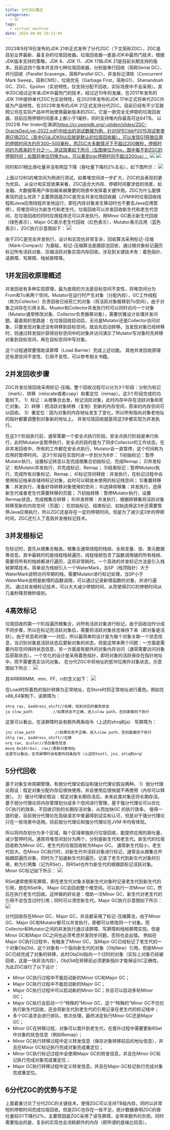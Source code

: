 ```yaml
---
title: 分代ZGC概述
categories:
  - GC
tags:
  - virtual machine
date: 2024-09-08 19:13:49
---
```


2023年9月19日发布的JDK 21中正式发布了分代ZGC（下文简称ZGC），ZGC是目前业界最新、最复杂的垃圾回收器。垃圾回收器一直是JDK中最热门技术，根据JDK版本支持的策略，JDK 8、JDK 11、JDK 17和JDK 21是目前长期支持的版本。目前这四个版本共支持七种垃圾回收器，分别是串行回收（简称Serial GC）、并行回收（Parallel Scavenge，简称Parallel GC）、并发标记清除（Concurrent Mark Sweep，简称CMS）、垃圾优先（Garbage First，简称G1）、Shenandoah GC、ZGC、Epsilon（实验特性，仅支持分配不回收，实际场景中不会采用）。其中ZGC经过近年来JDK中最热门的技术，经过近10年的发展，在2017年发布的JDK 11中提供单代ZGC为实验特性，在2020年发布的JDK 17中正式将单代ZGC升级为产品特性，在2023年发布的JDK 21正式支持分代ZGC。目前已经有不少互联网公司在实际产品中开始使用最新版本的ZGC，它是一款完全无停顿的垃圾回收器，目前应用停顿时间基本上都小于1毫秒，同时支持堆内存最高可达64TB。
以2022年 Per linden在演讲[https://cr.openjdk.org/~pliden/slides/ZGC-OracleDevLive-2022.pdf]中给出的测试数据为例，针对SPECjbb®2015测试套使用G1和ZGC（其中G1从JDK9以后就是默认的垃圾回收器），可以发现G1导致应用的停顿时间大约在300~500毫秒，而ZGC大多数情况下不超过200微秒，停顿时间约为原来的千分之一。测试效果如下所示（左图单位为ms，图中看不到ZGC的停顿时间；右图将单位切换为us，可以看到zgc停顿时间不超过200us）：
![](gen-zgc/17258405203063.jpg)
![](gen-zgc/17258405437124.jpg)


同时和G1相比吞吐量并没有明显下降（吞吐量下降约2%左右），如下图所示：
![](gen-zgc/17258406205052.jpg)


上面以128G的堆空间为例进行测试，如果堆空间进一步扩大，ZGC的会表现的更为优异。
从设计和实现效果来看，ZGC适合大内存、停顿时间要求低的场景，如金融、大数据等用户体验越来越重要的场景中发挥着关键作用。ZGC为什么能够表现的这么优异？主要原因是ZGC是完全并发垃圾回收器（JVM中的垃圾回收线程和Java应用线程并发地运行，即在内存对象发生移动时也不要去Java应用暂停），将堆空间分为新生代和老生代，垃圾回收可以并发回收新生代和老生代空间，在垃圾回收的同时应用程序还可以并发执行。用Minor GC表示新生代回收（绿色表示），Major GC表示老生代回收（红色表示），Mutator表示应用（蓝色表示），ZGC执行示意图如下：
![](gen-zgc/17257734878123.jpg)


由于ZGC是完全并发执行，设计和实现也非常复杂，回收算法采用标记-压缩（Mark-Compact）为基础，标记-压缩算法是跟踪法回收，通过根对象标记遍历标记所有活跃对象，压缩活跃对象实现内存回收。涉及到关键技术有：着色指针、读屏障、写屏障、栈帧屏障等。
## 1并发回收原理概述
并发回收有多种实现原理，最为直观的方法是目标空间不变性，将堆空间分为From和To来两个空间，Mutator在运行时产生对象（分配内存），GC工作线程（称为Collector）负责回收已经死亡的对象（将活跃对象搬移到To空间）。由于对象之间存在引用关系，Muator和Collector并发执行时可以同时访问一个对象（Mutator通常修改对象、Collector负责搬移对象），需要优雅设计处理并发问题。最直观的思路是：在垃圾回收启动后，无论是Mutator还是Collector访问对象，只要发现对象还没有转移到目标空间，就会先启动转移。当发现对象已经转移时，则通过转发指针获得目标空间中的对象并访问演示了Mutator写对象时先转移对象到目标空间，再在目标空间中写对象。

这个过程通常要借助读屏障（Load Barrier）完成上述功能。
其他并发回收原理还有源空间不变性、引用不变性，可以参考相关书籍。

## 2并发回收步骤
ZGC并发垃圾回收采用标记-压缩。整个回收过程可以分为3个阶段：分别为标记（mark）、转移（relocate或者copy）和重定位（remap）。这3个阶段完成的功能如下。
1）标记：从根集合出发，标记活跃对象，此时内存中存在活跃对象和死亡对象。
2）转移：把活跃对象转移（复制）到新的内存空间，原来的内存空间可以回收。
3）重定位：因为对象的内存地址发生了变化，所以所有指向对象老地址的指针都要调整到对象新的地址上。
并发垃圾回收就是将这3步都实现为并发执行。

在这3个阶段执行前，通常需要一个安全点执行阶段，安全点执行阶段是串行执行，此时Mutator会暂停执行，安全点的目的是为了同步Collector的工作状态。在非并发回收中，所有的工作都在安全点执行，Mutator会一直暂停，这个时间称为应用的暂停时间。
这3个阶段在实现时进一步划分为8步：
1)初始标记：暂停Mutator执行，设置标记转态以及完成根集合初始标记、完成Remap；
2)并发标记：和Mutator并发执行，并完成标记、Remap；
3)结束标记：暂停Mutator执行，完成所有对象标记、Remap；
4)标记空间释放：并发执行，在标记过程中会使用标记栈来存储待标记对象，此时可以释放未使用的标记栈空间；
5)重置转移集：并发执行，准备好待转移对象使用的空间；
6)选择转移集：并发执行，选择新生代或者老生代需要转移的页面；
7)初始转移：暂停Mutator执行，设置Rermap状态，完成根集合转移；
8)并发转移：并发执行，根据转移集将活跃对象转移至新的内存空间（页面）；
在初始标记、结束标记、初始选择这3步还需要暂停Java应用执行，所以ZGC还是存在一定的停顿时间，但是为了减少这3步的停顿时间，ZGC还引入了高效并发根标记技术。

## 3并发根标记
在标记时，首先从根集合触发。根集合通常线程的栈帧、全局变量、锁、类元数据等信息。其中最耗时的是线程栈帧遍历，线程栈帧包含了函数调用链的所有栈帧，需要将所有的栈帧都进行遍历，这将非常耗时。一个高效的并发标记方法是引入栈帧屏障技术。简单说为栈帧引入一个WaterMark，当SP（栈顶指针）大于WaterMark说明访问早期的栈，需要Mutator进行标记处理，当SP小于WaterMark说明是新增的函数调用，可以通过记录新增函数的对象，并进行遍历。
通过并发根标记技术，可以大大减少停顿时间，从而使得ZGC的停顿时间从几毫秒降至微秒级别。

## 4高效标记
垃圾回收的第一个阶段遍历根集合，对所有活跃对象进行标记。由于回收动作分成不同步骤，所以在标记完活跃对象后，需要将活跃对象状态保持下来（即对象是活跃）。由于状态和对象一一对应，所以最简单的设计是为每个对象关联一个状态信息，当识别对象是活跃状态后更新对象的状态，但是这带来两个问题：一方面是需要内存空间保持状态信息，另一方面是有额外的对象内存访问（通常需要访问对象后获取状态）。一个优化的设计是采用着色指针，即将对象的活跃保存在指针地址中，而不需要真实访问对象。
在分代ZGC中将地址的低16位用作对象状态，示意图如下所示：
![](gen-zgc/17257732739624.jpg)

其中RRRRMM、mm、FF、rr的含义如下：
![](gen-zgc/17257733080380.jpg)


在Load时将着色的指针转换为正常地址，在Store时将正常地址进行着色。例如在x86_64架构下，读屏障为：
```movq rax, 0x10(rbx)   //读取对象
shrq rax, $address_shift//右移，找到对应的着色状态
ja slow_path         //如果状态不正确，进入slow path，否则直接向下执行
```
这里可以看出，在读屏障时会有额外两条指令（上述的shrq和ja）
写屏障为：
```testl 0x10(rbx), $stroe_bad_mask//判断对象着色状态是否正确
jnz slow_path         //如果状态不正确，进入slow path，否则直接向下执行
shlq rax, $address_shift//左移
orq rax, $color//添加着色信息
movq 0x10(rbx), rax//更新对象地址
这里可以看出，在写屏障时会有额外四条指令（上述的testl、jnz、shlq和orq）
```

## 5分代回收
基于对象生命周期管理，有弱分代理论假设和强分代理论假设两种。
1）弱分代理论假设：假定对象分配内存后很快使用，并且使用后很快就不再使用（内存可以释放）。
2）强分代理论假设：假定对象长期存活后，未来此类对象还将长期存活。
基于弱分代理论将内存管理划分成多个空间进行管理，基于强分代理论可以优化GC执行的效率，不回收识别的长期存活对象，从而加快GC 的执行效率。
值得一提的是，目前弱分代理论在高级语言中普遍得到证实和认可，但是对于强分代理论只在一些场景中适用。目前弱分代理论和强分代理论在JVM 中均有体现。

所以将内存划分为多个区域，每个区域单独执行垃圾回收，能提供应用的吞吐量，减少暂停时间。通常将堆空间划分为两个，分别是新生代和老生代。新生代的垃圾回收称为Minor GC，老生代的垃圾回收称为Major GC。
通常新生代较小，老生代较大。在Minor GC执行时，对新生代中活跃对象进行标记，通常会从根集合开始跟踪遍历对象，同时为了加速新生代的遍历，记录了老生代到新生代对象的引用，称为引用集（记为RSet），将RSet也作为新生代的根跟踪标记活跃对象。Minor GC标记如下所示：
![](gen-zgc/17257734423602.jpg)

RSet通常使用写屏障，即在老生代对象关联新生代对象时记录老生代到新生代的引用，放在RSet中。
Major GC会回收整个堆空间。可以执行一次Minor GC，然后在执行老生代回收。这样做的好处是：借助一次Minor GC，新生代对老生代的引用不会包含过时引用；同时可以清空新生代。Major GC执行示意图如下所示：
![](gen-zgc/17257734570006.jpg)


分代回收存在Minor GC、Major GC，并且都采用了标记-压缩算法，由于Minor GC、Major GC和Mutator都可以并发执行，即都可以修改同一个对象。而Collector和Mutator之间的并发执行通过读屏障、写屏障和栈帧屏障实现。但是Minor GC和Major GC之间也必须考虑并发同步问题，否则也会出错。
例如在Major GC执行过程中，有触发了Minor GC，当Major GC已经标记了老生代的一个对象ObjOld，这个对象有一个指向新生代的对象（ObjNew）引用。但是Minor GC已经完成了对象的转移，此时ObjOld指向一个过时的对象（实际上对象已经被回收，这是一块非法内存），ObjOld在转移前必须更新指针才能保证GC正确性。
为此ZGC进行了以下设计：
* Minor GC执行过程中不能启动新的Minor GC和Major GC；
* Major GC执行过程中不能启动新的Major GC；
* Major GC执行过程中可以启动新的Minor GC；并且可以启动多轮Minor GC；
* Major GC执行会启动一个“特殊的”Minor GC，这个“特殊的”Minor GC不仅仅执行新生代回收，还会将新生代到老生代的引用记录在老生代的标记栈中；
* 多个GC请求会进行排队，依次处理，最终决定执行Minor GC还是Major GC；
* Minor GC在转移过程，对象可以晋升到老生代，在晋升过程中需要更新RSet中对象的状态信息（例如Remap）；
* Minor GC执行转移过程中定义转发信息（保存对象转移前后的地址信息），并且在Minor GC标记执行完成对象完成重定位；
* Minor GC执行标记过程中会使用Major GC的转发信息，并且在Minor GC标记执行完成对象完成重定位；
* Major GC执行转移过程中定义转发信息，并且在Major GC标记执行完成对象完成重定位。

## 6分代ZGC的优势与不足
上面着重讨论了分代ZGC的关键技术，使得ZGC可以支持TB级内存，同时以非常短的停顿时间完成垃圾回收。但是ZGC也存在一些不足，统计数据表明ZGC的吞吐量较G1下降约2%，主要原因是ZGC采用了读写屏障，会带来额外的负担。同时需要指出的是，复杂的实现也会消耗额外的内存（即所谓的底噪比较高）。


<!-- more -->
